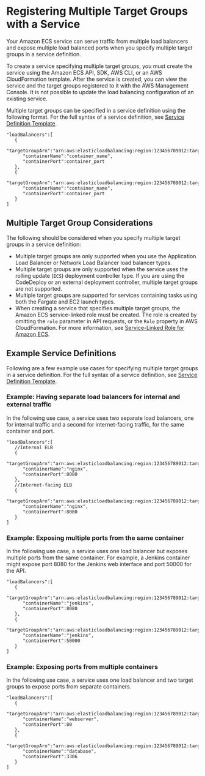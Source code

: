 # Registering Multiple Target Groups with a Service<a name="register-multiple-targetgroups"></a>

Your Amazon ECS service can serve traffic from multiple load balancers and expose multiple load balanced ports when you specify multiple target groups in a service definition\.

To create a service specifying multiple target groups, you must create the service using the Amazon ECS API, SDK, AWS CLI, or an AWS CloudFormation template\. After the service is created, you can view the service and the target groups registered to it with the AWS Management Console\. It is not possible to update the load balancing configuration of an existing service\.

Multiple target groups can be specified in a service definition using the following format\. For the full syntax of a service definition, see [Service Definition Template](service_definition_parameters.md#sd-template)\.

```
"loadBalancers":[
   {  
      "targetGroupArn":"arn:aws:elasticloadbalancing:region:123456789012:targetgroup/target_group_name_1/1234567890123456",
      "containerName":"container_name",
      "containerPort":container_port
   },
   {  
      "targetGroupArn":"arn:aws:elasticloadbalancing:region:123456789012:targetgroup/target_group_name_2/6543210987654321",
      "containerName":"container_name",
      "containerPort":container_port
   }
]
```

## Multiple Target Group Considerations<a name="multiple-targetgroups-considerations"></a>

The following should be considered when you specify multiple target groups in a service definition:
+ Multiple target groups are only supported when you use the Application Load Balancer or Network Load Balancer load balancer types\.
+ Multiple target groups are only supported when the service uses the rolling update \(`ECS`\) deployment controller type\. If you are using the CodeDeploy or an external deployment controller, multiple target groups are not supported\.
+ Multiple target groups are supported for services containing tasks using both the Fargate and EC2 launch types\.
+ When creating a service that specifies multiple target groups, the Amazon ECS service\-linked role must be created\. The role is created by omitting the `role` parameter in API requests, or the `Role` property in AWS CloudFormation\. For more information, see [Service\-Linked Role for Amazon ECS](using-service-linked-roles.md)\.

## Example Service Definitions<a name="multiple-targetgroups-examples"></a>

Following are a few example use cases for specifying multiple target groups in a service definition\. For the full syntax of a service definition, see [Service Definition Template](service_definition_parameters.md#sd-template)\.

### Example: Having separate load balancers for internal and external traffic<a name="multiple-targetgroups-example1"></a>

In the following use case, a service uses two separate load balancers, one for internal traffic and a second for internet\-facing traffic, for the same container and port\.

```
"loadBalancers":[
   //Internal ELB
   {  
      "targetGroupArn":"arn:aws:elasticloadbalancing:region:123456789012:targetgroup/target_group_name_1/1234567890123456",
      "containerName":"nginx",
      "containerPort":8080
   },
   //Internet-facing ELB
   {  
      "targetGroupArn":"arn:aws:elasticloadbalancing:region:123456789012:targetgroup/target_group_name_2/6543210987654321",
      "containerName":"nginx",
      "containerPort":8080
   }
]
```

### Example: Exposing multiple ports from the same container<a name="multiple-targetgroups-example1"></a>

In the following use case, a service uses one load balancer but exposes multiple ports from the same container\. For example, a Jenkins container might expose port 8080 for the Jenkins web interface and port 50000 for the API\.

```
"loadBalancers":[
   {  
      "targetGroupArn":"arn:aws:elasticloadbalancing:region:123456789012:targetgroup/target_group_name_1/1234567890123456",
      "containerName":"jenkins",
      "containerPort":8080
   },
   {  
      "targetGroupArn":"arn:aws:elasticloadbalancing:region:123456789012:targetgroup/target_group_name_2/6543210987654321",
      "containerName":"jenkins",
      "containerPort":50000
   }
]
```

### Example: Exposing ports from multiple containers<a name="multiple-targetgroups-example3"></a>

In the following use case, a service uses one load balancer and two target groups to expose ports from separate containers\.

```
"loadBalancers":[
   {  
      "targetGroupArn":"arn:aws:elasticloadbalancing:region:123456789012:targetgroup/target_group_name_1/1234567890123456",
      "containerName":"webserver",
      "containerPort":80
   },
   {  
      "targetGroupArn":"arn:aws:elasticloadbalancing:region:123456789012:targetgroup/target_group_name_2/6543210987654321",
      "containerName":"database",
      "containerPort":3306
   }
]
```